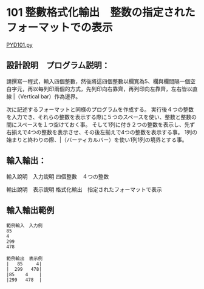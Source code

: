 # 101 整數格式化輸出　整数の指定されたフォーマットでの表示

[PYD101.py](https://github.com/eclairsameal/TQC-Python/blob/master/%E7%AC%AC1%E9%A1%9E%EF%BC%9A%E5%9F%BA%E6%9C%AC%E7%A8%8B%E5%BC%8F%E8%A8%AD%E8%A8%88/PYD101.py)

## 設計說明　プログラム説明：
請撰寫一程式，輸入四個整數，然後將這四個整數以欄寬為5、欄與欄間隔一個空白字元，再以每列印兩個的方式，先列印向右靠齊，再列印向左靠齊，左右皆以直線 |（Vertical bar）作為邊界。

次に記述するフォーマットと同様のプログラムを作成する。
実行後４つの整数を入力でき、それらの整数を表示する際に５つのスペースを使い、整数と整数の間にスペースを１つ空けておく事。
そして1列に付き２つの整数を表示し、先ず右揃えで4つの整数を表示させ、その後左揃えで4つの整数を表示する事。
1列の始まりと終わりの際、|（バーティカルバー）を使い1列1列の境界とする事。

## 輸入輸出：
輸入說明　入力説明
四個整數　４つの整数

輸出說明　表示説明
格式化輸出　指定されたフォーマットで表示

## 輸入輸出範例
```
範例輸入　入力例
85
4
299
478

範例輸出　表示例
|   85     4|
|  299   478|
|85    4    |
|299   478  |
```
